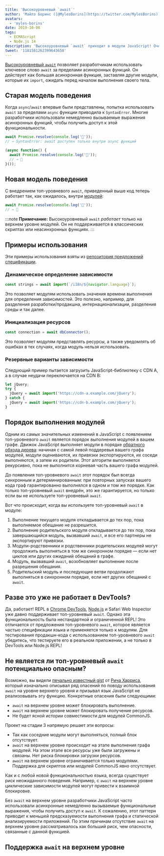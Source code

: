 ```yaml
---
title: 'Высокоуровневый `await`'
author: 'Майлз Боринс ([@MylesBorins](https://twitter.com/MylesBorins))'
avatars:
  - 'myles-borins'
date: 2019-10-08
tags:
  - ECMAScript
  - Node.js 14
description: 'Высокоуровневый `await` приходит в модули JavaScript! Очень скоро вы сможете использовать `await`, не находясь внутри асинхронной функции.'
tweet: '1181581262399643650'
---
```

[Высокоуровневый `await`](https://github.com/tc39/proposal-top-level-await) позволяет разработчикам использовать ключевое слово `await` за пределами асинхронных функций. Он действует как большая асинхронная функция, заставляя другие модули, которые их `import`, ожидать перед началом выполнения своего тела.

<!--truncate-->
## Старая модель поведения

Когда `async`/`await` впервые были представлены, попытка использовать `await` за пределами `async` функции приводила к `SyntaxError`. Многие разработчики использовали немедленно вызываемые выражения асинхронных функций, чтобы получить доступ к этой функциональности.

```js
await Promise.resolve(console.log('🎉'));
// → SyntaxError: await доступен только внутри async функций

(async function() {
  await Promise.resolve(console.log('🎉'));
  // → 🎉
}());
```

## Новая модель поведения

С внедрением топ-уровневого `await`, приведенный выше код теперь работает так, как ожидалось, внутри [модулей](/features/modules):

```js
await Promise.resolve(console.log('🎉'));
// → 🎉
```

:::note
**Примечание:** Высокоуровневый `await` _работает_ только на верхнем уровне модулей. Он не поддерживается в классических скриптах или неасинхронных функциях.
:::

## Примеры использования

Эти примеры использования взяты из [репозитория предложений спецификации](https://github.com/tc39/proposal-top-level-await#use-cases).

### Динамическое определение зависимости

```js
const strings = await import(`/i18n/${navigator.language}`);
```

Это позволяет модулям использовать значения времени выполнения для определения зависимостей. Это полезно, например, для разделения разработки/продакшна, интернационализации, разделения среды и так далее.

### Инициализация ресурсов

```js
const connection = await dbConnector();
```

Это позволяет модулям представлять ресурсы, а также уведомлять об ошибках в тех случаях, когда модуль нельзя использовать.

### Резервные варианты зависимости

Следующий пример пытается загрузить JavaScript-библиотеку с CDN A, а в случае неудачи переключается на CDN B:

```js
let jQuery;
try {
  jQuery = await import('https://cdn-a.example.com/jQuery');
} catch {
  jQuery = await import('https://cdn-b.example.com/jQuery');
}
```

## Порядок выполнения модулей

Одним из самых значительных изменений в JavaScript с появлением топ-уровневого `await` является порядок выполнения модулей в вашем графе. Движок JavaScript выполняет модули в порядке [обратного обхода дерева](https://en.wikibooks.org/wiki/A-level_Computing/AQA/Paper_1/Fundamentals_of_algorithms/Tree_traversal#Post-order): начиная с самой левой поддеревья вашего графа модулей, модули оцениваются, их привязки экспортируются, их соседи выполняются, а затем их родители. Этот алгоритм выполняется рекурсивно, пока не выполнится корневая часть вашего графа модулей.

До появления топ-уровневого `await` этот порядок был всегда синхронным и детерминированным: при повторных запусках вашего кода граф гарантированно выполнялся в одном и том же порядке. Как только топ-уровневый `await` внедрён, это же гарантируется, но только если вы не используете топ-уровневый `await`.

Вот что происходит, когда вы используете топ-уровневый `await` в модуле:

1. Выполнение текущего модуля откладывается до тех пор, пока выполняемое обещание не разрешится.
2. Выполнение родительского модуля откладывается до тех пор, пока завершающийся модуль, вызвавший `await`, и все его партнеры не экспортируют привязки.
3. Модули-родственники и родственники родительских модулей могут продолжить выполняться в том же синхронном порядке — если нет циклов или других ожиданий обещаний в графе.
4. Модуль, вызвавший `await`, возобновляет выполнение после разрешения обещания.
5. Родительский модуль и последующие ветви продолжают выполняться в синхронном порядке, если нет других обещаний с `await`.

## Разве это уже не работает в DevTools?

Да, работает! REPL в [Chrome DevTools](https://developers.google.com/web/updates/2017/08/devtools-release-notes#await), [Node.js](https://github.com/nodejs/node/issues/13209) и Safari Web Inspector уже давно поддерживает топ-уровневый `await`. Однако эта функциональность была нестандартной и ограниченной REPL! Это отличается от предложения топ-уровневого `await`, которое является частью спецификации языка и применяется только к модулям. Для тестирования продакшн-кода с использованием топ-уровневого `await` убедитесь, что тестируете его в реальном приложении, а не только в DevTools или Node.js REPL!

## Не является ли топ-уровневый `await` потенциально опасным?

Возможно, вы видели [печально известный gist](https://gist.github.com/Rich-Harris/0b6f317657f5167663b493c722647221) от [Рича Харриса](https://twitter.com/Rich_Harris), который изначально описывал ряд опасений по поводу использования `await` на уровне верхнего уровня и призывал язык JavaScript не реализовывать эту функцию. Конкретные опасения были следующими:

- `await` на верхнем уровне может блокировать выполнение.
- `await` на верхнем уровне может блокировать получение ресурсов.
- Не будет ясной истории совместимости для модулей CommonJS.

Проект на стадии 3 напрямую решает эти вопросы:

- Так как соседние модули могут выполняться, полный блок отсутствует.
- `await` на верхнем уровне происходит на этапе выполнения графа модулей. На этом этапе все ресурсы уже были загружены и связаны. Нет риска блокировки загрузки ресурсов.
- `await` на верхнем уровне ограничивается только модулями. Поддержка для скриптов или модулей CommonJS явно отсутствует.

Как и с любой новой функциональностью языка, всегда существует риск неожиданного поведения. Например, с `await` на верхнем уровне циклические зависимости модулей могут привести к взаимной блокировке.

Без `await` на верхнем уровне разработчики JavaScript часто использовали асинхронные немедленно вызываемые функциональные выражения, чтобы получить доступ к `await`. К сожалению, этот паттерн приводит к меньшей предсказуемости выполнения графа и статической анализируемости приложений. По этим причинам отсутствие `await` на верхнем уровне рассматривалось как больший риск, чем опасности, связанные с данной функцией.

## Поддержка `await` на верхнем уровне

<feature-support chrome="89 https://bugs.chromium.org/p/v8/issues/detail?id=9344"
                 firefox="нет https://bugzilla.mozilla.org/show_bug.cgi?id=1519100"
                 safari="15 https://bugs.webkit.org/show_bug.cgi?id=202484"
                 nodejs="14"
                 babel="нет https://github.com/babel/proposals/issues/44"></feature-support>
